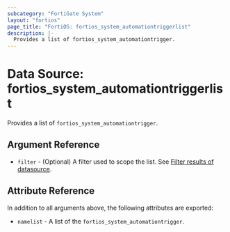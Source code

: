 ```yaml
---
subcategory: "FortiGate System"
layout: "fortios"
page_title: "FortiOS: fortios_system_automationtriggerlist"
description: |-
  Provides a list of fortios_system_automationtrigger.
---
```


# Data Source: fortios_system_automationtriggerlist
Provides a list of `fortios_system_automationtrigger`.

## Argument Reference

* `filter` - (Optional) A filter used to scope the list. See [Filter results of datasource](https://registry.terraform.io/providers/fortinetdev/fortios/latest/docs/guides/fgt_filter).

## Attribute Reference

In addition to all arguments above, the following attributes are exported:

* `namelist` -  A list of the `fortios_system_automationtrigger`.
